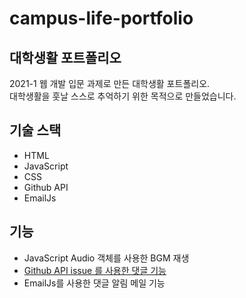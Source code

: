 # campus-life-portfolio

## 대학생활 포트폴리오
2021-1 웹 개발 입문 과제로 만든 대학생활 포트폴리오.  
대학생활을 훗날 스스로 추억하기 위한 목적으로 만들었습니다.  

## 기술 스택
- HTML
- JavaScript
- CSS
- Github API
- EmailJs

## 기능
- JavaScript Audio 객체를 사용한 BGM 재생
- [Github API issue 를 사용한 댓글 기능](https://dundung.tistory.com/285)
- EmailJs를 사용한 댓글 알림 메일 기능
 

